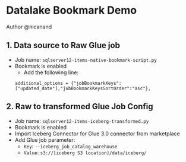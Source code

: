 # Datalake Bookmark Demo


Author @nicanand

## 1. Data source to Raw Glue job
- Job name: `sqlserver12-items-native-bookmark-script.py`
- Bookmark is enabled
  - Add the following line:
  ```
  additional_options = {"jobBookmarkKeys":["updated_date"],"jobBookmarkKeysSortOrder":"asc"},
  ```

## 2. Raw to transformed Glue Job Config
- Job name: `sqlserver12-items-iceberg-transformed.py`
- Bookmark is enabled
- Import Iceberg Connector for Glue 3.0 connector from marketplace
- Add Glue job parameter: 
  - `Key`: `--iceberg_job_catalog_warehouse`
  - `Value`: `s3://[iceberg S3 location]/data/iceberg/`

